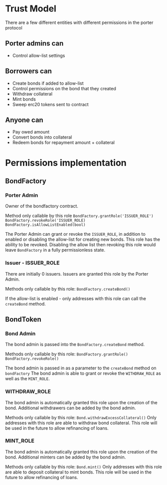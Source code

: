 # Trust Model

There are a few different entities with different permissions in the porter protocol

## Porter admins can

- Control allow-list settings

## Borrowers can

- Create bonds if added to allow-list
- Control permissions on the bond that they created
- Withdraw collateral
- Mint bonds
- Sweep erc20 tokens sent to contract

## Anyone can

- Pay owed amount
- Convert bonds into collateral
- Redeem bonds for repayment amount + collateral

# Permissions implementation

## BondFactory

### Porter Admin

Owner of the bondfactory contract.

Method only callable by this role
`BondFactory.grantRole('ISSUER_ROLE')`
`BondFactory.revokeRole('ISSUER_ROLE)`
`BondFactory.isAllowListEnabled(bool)`

The Porter Admin can grant or revoke the `ISSUER_ROLE`, in addition to enabled or disabling the allow-list for creating new bonds.
This role has the ability to be revoked. Disabling the allow list then revoking this role would leave `BondFactory` in a fully permissionless state.

### Issuer - ISSUER_ROLE

There are initially 0 issuers. Issuers are granted this role by the Porter Admin.

Methods only callable by this role:
`BondFactory.createBond()`

If the allow-list is enabled - only addresses with this role can call the `createBond` method.

## BondToken

### Bond Admin

The bond admin is passed into the `BondFactory.createBond` method.

Methods only callable by this role:
`BondFactory.grantRole()`
`BondFactory.revokeRole()`

The bond admin is passed in as a parameter to the `createBond` method on `bondFactory`
The bond admin is able to grant or revoke the `WITHDRAW_ROLE` as well as the `MINT_ROLE`.

### WITHDRAW_ROLE

The bond admin is automatically granted this role upon the creation of the bond. Additional withdrawers can be added by the bond admin.

Methods only callable by this role:
`Bond.withdrawExcessCollateral()`
Only addresses with this role are able to withdraw bond collateral. This role will be used in the future to allow refinancing of loans.

### MINT_ROLE

The bond admin is automatically granted this role upon the creation of the bond. Additional minters can be added by the bond admin.

Methods only callable by this role:
`Bond.mint()`
Only addresses with this role are able to deposit collateral to mint bonds. This role will be used in the future to allow refinancing of loans.
